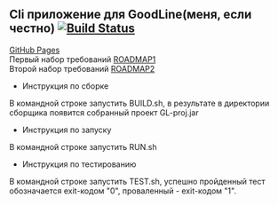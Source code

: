 ## **Cli приложение для GoodLine(меня, если честно)**  [![Build Status](https://travis-ci.org/Rq0/GL_proj1.svg?branch=master)](https://travis-ci.org/Rq0/GL_proj1)  
[GitHub Pages](https://rq0.github.io/GL_proj1/)  
Первый набор требований [ROADMAP1](ROADMAP.md)  
Второй набор требований [ROADMAP2](ROADMAP2.md)  

* Инструкция по сборке

В командной строке запустить BUILD.sh, в результате в директории сборщика появится собранный проект GL-proj.jar

* Инструкция по запуску

В командной строке запустить RUN.sh

* Инструкция по тестированию

В командной строке запустить TEST.sh, успешно пройденный тест обозначается exit-кодом "0", проваленный - exit-кодом "1".
